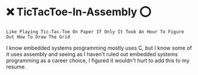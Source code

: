 # :x: TicTacToe-In-Assembly ⭕

`Like Playing Tic-Tac-Toe On Paper If Only It Took An Hour To Figure Out How To Draw The Grid`

I know embedded systems programming mostly uses C, but I know some of it uses assembly and seeing as I haven't ruled out embedded systems programming as a career choice, I figured it wouldn't hurt to add this to my resume.
